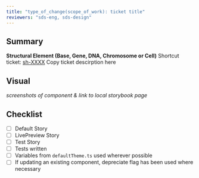 ```yaml
---
title: "type_of_change(scope_of_work): ticket title"
reviewers: "sds-eng, sds-design"
---
```


## Summary

**Structural Element (Base, Gene, DNA, Chromosome or Cell)**
Shortcut ticket: [sh-XXXX](link)
Copy ticket descirption here

## Visual

_screenshots of component & link to local storybook page_

<!-- TBD: replace with Chromatic link when implemented -->

## Checklist

- [ ] Default Story
- [ ] LivePreview Story
- [ ] Test Story
- [ ] Tests written
- [ ] Variables from `defaultTheme.ts` used wherever possible
- [ ] If updating an existing component, depreciate flag has been used where necessary
